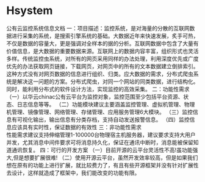 # Hsystem
公有云监控系统信息文档
 一：项目描述：监控系统，是对海量的分散的互联网数据进行采集的系统，是搜索引擎系统的基础。大数据近年来快速发展，炙手可热，不仅是数据的容量大，更是强调对全样本的据的分析。互联网数据中包含了大量有价值信息，是大数据的重要数据来源。互联网上的数据内容丰富，组织形式也灵活多样。传统监控虫系统，对所有的网页采用同样的办法处理，利用深度优先或广度优先的办法获取网页链接，下载网页，对网页中的所有的文本数据建立倒排索引。这种方式没有对网页数据的信息进行组织、归类。应大数据的需求，分布式爬虫系统是解决这一问题的方案。分布式爬虫，对同一个网站的同类数据，进行结构化。同时，能利用分布式的软件设计方法，实现监控的高效采集。
 二：功能性需求 
  （一）以华云chinac公有云平台为监控对象，监控范围至少包括平台资源、状态、日志信息等等。
  （二）功能模块建议主要涵盖监控管理、虚拟机管理、物理机管理、镜像管理、网络管理、存储管理、应用服务管理6大模块。
  （三）监控信息有可视化输出，输出信息有分类存档，支持自动发送报警信息。
  （四）监控信息应该具有实时性，保证数据的有效性
 三：非功能性需求   
       性能需求建议支持伸缩管理1-100000台物理宿主机服务器，建议要求支持大用户并发，尤其消息中间件要求可将消息持久化，保证在通讯中断时，消息能被保留知道通讯恢复。
 四：可行的开发方案
 （一）目前开源的云平台灵活性不高!虽功能强大,但是想要扩展很难!
 （二）使用开源云平台，虽然开发效率较高，但是如果我们想在原有的功能上进行扩展，就比较费力了，有且有些开源框架并没有针对扩展性去设计，这样就造成了框架中，我们能改变的功能有限。

